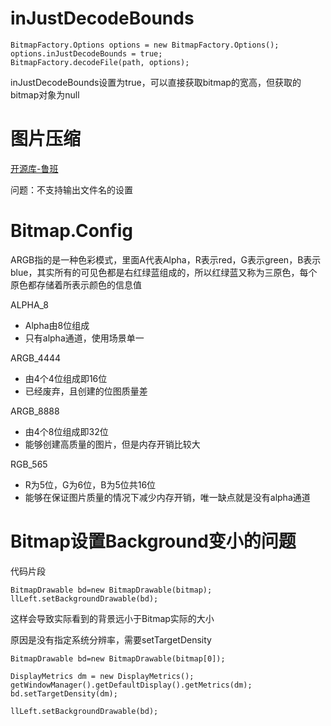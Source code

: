 # inJustDecodeBounds

```
BitmapFactory.Options options = new BitmapFactory.Options();
options.inJustDecodeBounds = true;
BitmapFactory.decodeFile(path, options);
```

inJustDecodeBounds设置为true，可以直接获取bitmap的宽高，但获取的bitmap对象为null

# 图片压缩

[开源库-鲁班](https://github.com/Curzibn/Luban)

问题：不支持输出文件名的设置

# Bitmap.Config

ARGB指的是一种色彩模式，里面A代表Alpha，R表示red，G表示green，B表示blue，其实所有的可见色都是右红绿蓝组成的，所以红绿蓝又称为三原色，每个原色都存储着所表示颜色的信息值

ALPHA_8

- Alpha由8位组成
- 只有alpha通道，使用场景单一

ARGB_4444

- 由4个4位组成即16位
- 已经废弃，且创建的位图质量差

ARGB_8888

- 由4个8位组成即32位
- 能够创建高质量的图片，但是内存开销比较大

RGB_565

- R为5位，G为6位，B为5位共16位
- 能够在保证图片质量的情况下减少内存开销，唯一缺点就是没有alpha通道

# Bitmap设置Background变小的问题

代码片段

```
BitmapDrawable bd=new BitmapDrawable(bitmap);
llLeft.setBackgroundDrawable(bd);
```

这样会导致实际看到的背景远小于Bitmap实际的大小

原因是没有指定系统分辨率，需要setTargetDensity

```
BitmapDrawable bd=new BitmapDrawable(bitmap[0]);

DisplayMetrics dm = new DisplayMetrics();
getWindowManager().getDefaultDisplay().getMetrics(dm);
bd.setTargetDensity(dm);

llLeft.setBackgroundDrawable(bd);
```